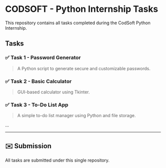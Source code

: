 # CODSOFT - Python Internship Tasks

This repository contains all tasks completed during the CodSoft Python Internship.

## Tasks

### ✅ Task 1 - Password Generator
> A Python script to generate secure and customizable passwords.

### ✅ Task 2 - Basic Calculator
> GUI-based calculator using Tkinter.

### ✅ Task 3 - To-Do List App
> A simple to-do list manager using Python and file storage.

...

---

## ✉️ Submission
All tasks are submitted under this single repository.